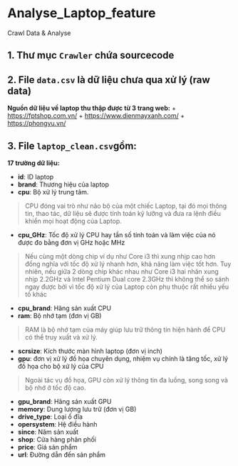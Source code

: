 # Analyse_Laptop_feature
Crawl Data &amp; Analyse 
## 1. Thư mục `Crawler` chứa sourcecode
## 2. File `data.csv` là dữ liệu chưa qua xử lý (raw data)
**Nguồn dữ liệu về laptop thu thập được từ 3 trang web:**
    + https://fptshop.com.vn/
    + https://www.dienmayxanh.com/
    + https://phongvu.vn/
## 3. File `laptop_clean.csv`gồm:
**17 trường dữ liệu:**
- **id**: ID laptop
- **brand**: Thương hiệu của laptop
- **cpu**: Bộ xử lý trung tâm. 
> CPU đóng vai trò như não bộ của một chiếc Laptop, tại đó mọi thông tin, thao tác, dữ liệu sẽ được tính toán kỹ lưỡng và đưa ra lệnh điều khiển mọi hoạt động của Laptop.
- **cpu_GHz**: Tốc độ xử lý CPU hay tần số tính toán và làm việc của nó được đo bằng đơn vị GHz hoặc MHz
> Nếu cùng một dòng chip ví dụ như Core i3 thì xung nhịp cao hơn đồng nghĩa với tốc độ xử lý nhanh hơn, khả năng làm việc tốt hơn. Tuy nhiên, nếu giữa 2 dòng chip khác nhau như Core i3 hai nhân xung nhịp 2.2GHz và Intel Pentium Dual core 2.3GHz thì không thể so sánh ngay được bởi vì tốc độ xử lý của Laptop còn phụ thuộc rất nhiều yếu tố khác
- **cpu_brand**: Hãng sản xuất CPU
- **ram**: Bộ nhớ tạm (đơn vị GB)
> RAM là bộ nhớ tạm của máy giúp lưu trữ thông tin hiện hành để CPU có thể truy xuất và xử lý.
- **scrsize**: Kích thước màn hình laptop (đơn vị inch)
- **gpu**: đơn vị xử lý đồ họa chuyên dụng, nhiệm vụ chính là tăng tốc, xử lý đồ họa cho bộ xử lý của CPU
> Ngoài tác vụ đồ họa, GPU còn xử lý thông tin đa luồng, song song và bộ nhớ ở tốc độ cao.
- **gpu_brand**: Hãng sản xuất GPU
- **memory**: Dung lượng lưu trữ (đơn vị GB)
- **drive_type**: Loại ổ đĩa
- **opersystem**: Hệ điều hành
- **since**: Năm sản xuất
- **shop**: Cửa hàng phân phối
- **price**: Giá sản phẩm
- **url**: Đường dẫn đến sản phẩm
